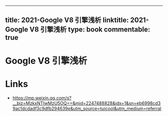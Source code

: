 
---
title: 2021-Google V8 引擎浅析
linktitle: 2021-Google V8 引擎浅析
type: book
commentable: true
---

# Google V8 引擎浅析

# Links

- https://mp.weixin.qq.com/s?__biz=MzkxNTIwMzU5OQ==&mid=2247488828&idx=1&sn=eb6998cd39ac1dcdadf3c9dfb294639e&utm_source=tuicool&utm_medium=referral
    